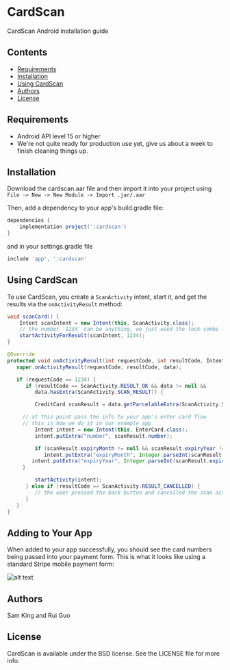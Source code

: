 # CardScan

CardScan Android installation guide

## Contents

* [Requirements](#requirements)
* [Installation](#installation)
* [Using CardScan](#using-cardscan)
* [Authors](#authors)
* [License](#license)

## Requirements

* Android API level 15 or higher
* We're not quite ready for production use yet, give us about a week to finish cleaning things up.

## Installation

Download the cardscan.aar file and then import it into your project using `File -> New -> New Module -> Import .jar/.aar`

Then, add a dependency to your app's build.gradle file:

```gradle
dependencies {
    implementation project(':cardscan')
}
```

and in your settings.gradle file

```gradle
include 'app', ':cardscan'
```

## Using CardScan

To use CardScan, you create a `ScanActivity` intent, start it, and
get the results via the `onActivityResult` method:

```java
void scanCard() {
    Intent scanIntent = new Intent(this, ScanActivity.class);
    // the number '1234' can be anything, we just used the lock combo for my luggage
    startActivityForResult(scanIntent, 1234);
}

@Override
protected void onActivityResult(int requestCode, int resultCode, Intent data) {
   super.onActivityResult(requestCode, resultCode, data);

   if (requestCode == 1234) {
      if (resultCode == ScanActivity.RESULT_OK && data != null &&
      	 data.hasExtra(ScanActivity.SCAN_RESULT)) {

         CreditCard scanResult = data.getParcelableExtra(ScanActivity.SCAN_RESULT);

	 // at this point pass the info to your app's enter card flow
	 // this is how we do it in our example app
         Intent intent = new Intent(this, EnterCard.class);
         intent.putExtra("number", scanResult.number);

         if (scanResult.expiryMonth != null && scanResult.expiryYear != null) {
            intent.putExtra("expiryMonth", Integer.parseInt(scanResult.expiryMonth));
	    intent.putExtra("expiryYear", Integer.parseInt(scanResult.expiryYear));
	 }

         startActivity(intent);
      } else if (resultCode == ScanActivity.RESULT_CANCELLED) {
         // the user pressed the back button and cancelled the scan activity
      }
   }
}
```

## Adding to Your App

When added to your app successfully, you should see the card numbers
being passed into your payment form. This is what it looks like using a standard Stripe mobile payment form:

![alt text](https://raw.githubusercontent.com/getbouncer/cardscan-ios/master/card_scan.gif "Card Scan Gif")

## Authors

Sam King and Rui Guo

## License

CardScan is available under the BSD license. See the LICENSE file for more info.
